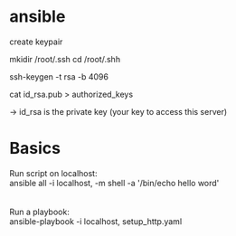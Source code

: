 # ansible

create keypair


mkidir /root/.ssh
cd /root/.shh

ssh-keygen -t rsa -b 4096

cat id_rsa.pub > authorized_keys


-> id_rsa is the private key (your key to access this server)


# Basics

Run script on localhost:<br>
ansible all -i localhost, -m shell -a '/bin/echo hello word'<br>
<br><br>
Run a playbook:<br>
ansible-playbook -i localhost, setup_http.yaml<br>
